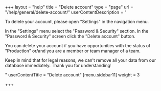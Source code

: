 +++
layout = "help"
title = "Delete account"
type = "page"
url = "/help/general/delete-account/"
userContentDescription = "<p>To delete your account, please open \"Settings\" in the navigation menu.</p><p>In the \"Settings\" menu select the \"Password &amp; Security\" section. In the \"Password &amp; Security\" screen click the \"Delete account\" button.</p><p>You can delete your account if you have opportunities with the status of \"Production\" or/and you are a member or team manager of a team.</p><p>Keep in mind that for legal reasons, we can't remove all your data from our database immediately. Thank you for understanding!</p>"
userContentTitle = "Delete account"
[menu.sidebar11]
weight = 3

+++
